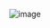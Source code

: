 ![image](https://github.com/Yagasaki7K/game-tamagotchi/assets/23272064/35d6a6f0-ee54-4b8e-8274-503f8cd1bad3)
